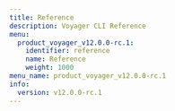 ```yaml
---
title: Reference
description: Voyager CLI Reference
menu:
  product_voyager_v12.0.0-rc.1:
    identifier: reference
    name: Reference
    weight: 1000
menu_name: product_voyager_v12.0.0-rc.1
info:
  version: v12.0.0-rc.1
---
```


